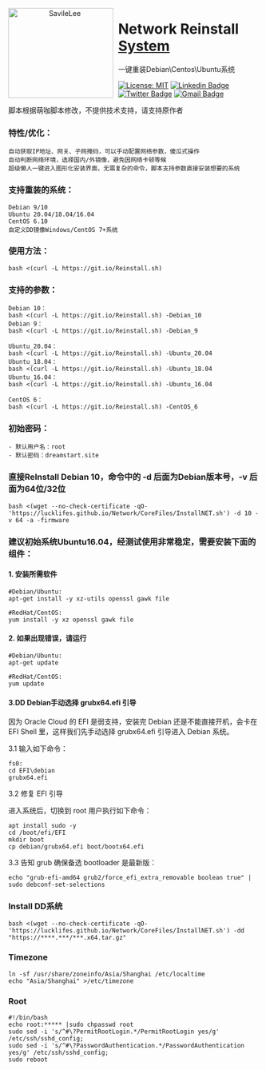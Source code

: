 <p align="center">
<img width="210" height="180" align="left" style="float: left; margin: 0 10px 0 0;" src="https://github.com/SavileLee/Network/blob/cloud/CoreFiles/oracle.png?raw=true" alt="SavileLee"/>

<h1>Network Reinstall<a href="https://dreamstart.site"> System</a></h1>
一键重装Debian\Centos\Ubuntu系统
</p>

[![License: MIT](https://img.shields.io/badge/license-MIT-green)](LICENSE)
[![Linkedin Badge](https://img.shields.io/badge/-Linkedin-1ca0f1?style=ightgrey&logo=Linkedin&logoColor=white&link=https://www.linkedin.com/in/SavileLee/)](https://www.linkedin.com/in/SavileLee/)
[![Twitter Badge](https://img.shields.io/badge/-Twitter-1ca0f1?style=lightgrey&labelColor=1ca0f1&logo=twitter&logoColor=white&link=https://twitter.com/SavileLee)](https://twitter.com/SavileLee)
[![Gmail Badge](https://img.shields.io/badge/-Gmail-1ca0f1?style=ightgrey&logo=Gmail&logoColor=white&link=mailto:liyesen@gmail.com)](mailto:liyesen@gmail.com)



<p>
脚本根据萌咖脚本修改，不提供技术支持，请支持原作者
</p>


### 特性/优化：
```
自动获取IP地址、网关、子网掩码，可以手动配置网络参数，傻瓜式操作
自动判断网络环境，选择国内/外镜像，避免因网络卡顿等候
超级懒人一键进入图形化安装界面，无需复杂的命令，脚本支持参数直接安装想要的系统
```
### 支持重装的系统：
```
Debian 9/10
Ubuntu 20.04/18.04/16.04
CentOS 6.10
自定义DD镜像Windows/CentOS 7+系统
```

### 使用方法：
```
bash <(curl -L https://git.io/Reinstall.sh)
```
### 支持的参数：
```
Debian 10：
bash <(curl -L https://git.io/Reinstall.sh) -Debian_10
Debian 9：
bash <(curl -L https://git.io/Reinstall.sh) -Debian_9

Ubuntu_20.04：
bash <(curl -L https://git.io/Reinstall.sh) -Ubuntu_20.04
Ubuntu_18.04：
bash <(curl -L https://git.io/Reinstall.sh) -Ubuntu_18.04
Ubuntu_16.04：
bash <(curl -L https://git.io/Reinstall.sh) -Ubuntu_16.04

CentOS 6：
bash <(curl -L https://git.io/Reinstall.sh) -CentOS_6
```

### 初始密码：
```
- 默认用户名：root
- 默认密码：dreamstart.site
```

### 直接ReInstall Debian 10，命令中的 -d 后面为Debian版本号，-v 后面为64位/32位
```
bash <(wget --no-check-certificate -qO- 'https://lucklifes.github.io/Network/CoreFiles/InstallNET.sh') -d 10 -v 64 -a -firmware
```
### 建议初始系统Ubuntu16.04，经测试使用非常稳定，需要安装下面的组件：
#### 1. 安装所需软件
```
#Debian/Ubuntu:
apt-get install -y xz-utils openssl gawk file

#RedHat/CentOS:
yum install -y xz openssl gawk file
```
#### 2. 如果出现错误，请运行
```
#Debian/Ubuntu:
apt-get update

#RedHat/CentOS:
yum update
```
#### 3.DD Debian手动选择 grubx64.efi 引导

因为 Oracle Cloud 的 EFI 是弱支持，安装完 Debian 还是不能直接开机，会卡在 EFI Shell 里，这样我们先手动选择 grubx64.efi 引导进入 Debian 系统。

3.1 输入如下命令：
```
fs0:
cd EFI\debian
grubx64.efi
```
3.2 修复 EFI 引导

进入系统后，切换到 root 用户执行如下命令：
```
apt install sudo -y
cd /boot/efi/EFI
mkdir boot
cp debian/grubx64.efi boot/bootx64.efi
```
3.3 告知 grub 确保备选 bootloader 是最新版：
```
echo "grub-efi-amd64 grub2/force_efi_extra_removable boolean true" | sudo debconf-set-selections
```

### Install DD系统
```
bash <(wget --no-check-certificate -qO- 'https://lucklifes.github.io/Network/CoreFiles/InstallNET.sh') -dd "https://****.***/***.x64.tar.gz"
```
### Timezone
```
ln -sf /usr/share/zoneinfo/Asia/Shanghai /etc/localtime
echo "Asia/Shanghai" >/etc/timezone
```

### Root
```
#!/bin/bash
echo root:***** |sudo chpasswd root
sudo sed -i 's/^#\?PermitRootLogin.*/PermitRootLogin yes/g' /etc/ssh/sshd_config;
sudo sed -i 's/^#\?PasswordAuthentication.*/PasswordAuthentication yes/g' /etc/ssh/sshd_config;
sudo reboot
```
